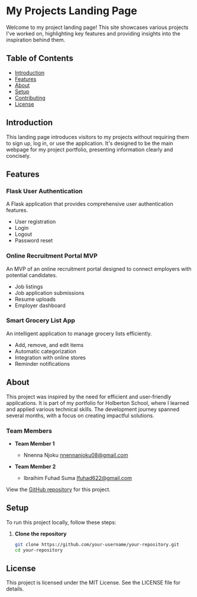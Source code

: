 # My Projects Landing Page

Welcome to my project landing page! This site showcases various projects I've worked on, highlighting key features and providing insights into the inspiration behind them.

## Table of Contents

- [Introduction](#introduction)
- [Features](#features)
- [About](#about)
- [Setup](#setup)
- [Contributing](#contributing)
- [License](#license)

## Introduction

This landing page introduces visitors to my projects without requiring them to sign up, log in, or use the application. It's designed to be the main webpage for my project portfolio, presenting information clearly and concisely.

## Features

### Flask User Authentication
A Flask application that provides comprehensive user authentication features.
- User registration
- Login
- Logout
- Password reset

### Online Recruitment Portal MVP
An MVP of an online recruitment portal designed to connect employers with potential candidates.
- Job listings
- Job application submissions
- Resume uploads
- Employer dashboard

### Smart Grocery List App
An intelligent application to manage grocery lists efficiently.
- Add, remove, and edit items
- Automatic categorization
- Integration with online stores
- Reminder notifications

## About

This project was inspired by the need for efficient and user-friendly applications. It is part of my portfolio for Holberton School, where I learned and applied various technical skills. The development journey spanned several months, with a focus on creating impactful solutions.

### Team Members

- **Team Member 1**
  - Nnenna Njoku <nnennanjoku08@gmail.com>

- **Team Member 2**
  - Ibraihim Fuhad Suma <Ifuhad622@gmail.com>

View the [GitHub repository](https://github.com/Nenenj?tab=repositories) for this project.

## Setup

To run this project locally, follow these steps:

1. **Clone the repository**
   ```bash
   git clone https://github.com/your-username/your-repository.git
   cd your-repository

## License
This project is licensed under the MIT License. See the LICENSE file for details.

